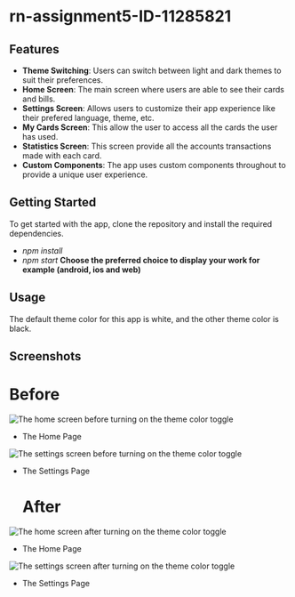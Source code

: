 # rn-assignment5-ID-11285821

## Features

- **Theme Switching**: Users can switch between light and dark themes to suit their preferences.
- **Home Screen**: The main screen where users are able to see their cards and bills.
- **Settings Screen**: Allows users to customize their app experience like their prefered language, theme, etc.
- **My Cards Screen**: This allow the user to access all the cards the user has used.
- **Statistics Screen**: This screen provide all the accounts transactions made with each card. 
- **Custom Components**: The app uses custom components throughout to provide a unique user experience.

## Getting Started

To get started with the app, clone the repository and install the required dependencies.
- _npm install_
- _npm start_
**Choose the preferred choice to display your work for example (android, ios and web)**


## Usage

The default theme color for this app is white, and the other theme color is black.


## Screenshots
   # Before


![The home screen before turning on the theme color toggle](MsApp/images/home_white.png)
- The Home Page


![The settings screen before turning on the theme color toggle](MsApp/images/settings_white.png)
- The Settings Page



   # After
![The home screen after turning on the theme color toggle](MsApp/images/home_black.png)
- The Home Page


![The settings screen after turning on the theme color toggle](MsApp/images/settings_black.png)
- The Settings Page